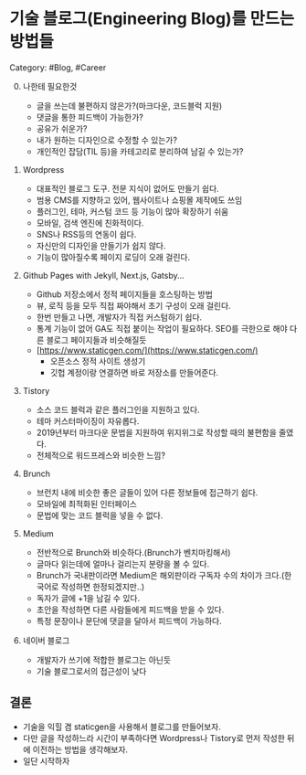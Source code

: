 # 기술 블로그(Engineering Blog)를 만드는 방법들

Category: #Blog, #Career

0. 나한테 필요한것

   - 글을 쓰는데 불편하지 않은가?(마크다운, 코드블럭 지원)
   - 댓글을 통한 피드백이 가능한가?
   - 공유가 쉬운가?
   - 내가 원하는 디자인으로 수정할 수 있는가?
   - 개인적인 잡담(TIL 등)을 카테고리로 분리하여 남길 수 있는가?

1. Wordpress
   - 대표적인 블로그 도구. 전문 지식이 없어도 만들기 쉽다.
   - 범용 CMS를 지향하고 있어, 웹사이트나 쇼핑몰 제작에도 쓰임
   - 플러그인, 테마, 커스텀 코드 등 기능이 많아 확장하기 쉬움
   - 모바일, 검색 엔진에 친화적이다.
   - SNS나 RSS등의 연동이 쉽다.
   - 자신만의 디자인을 만들기가 쉽지 않다.
   - 기능이 많아질수록 페이지 로딩이 오래 걸린다.
1. Github Pages with Jekyll, Next.js, Gatsby...
   - Github 저장소에서 정적 페이지들을 호스팅하는 방법
   - 뷰, 로직 등을 모두 직접 짜야해서 초기 구성이 오래 걸린다.
   - 한번 만들고 나면, 개발자가 직접 커스텀하기 쉽다.
   - 통계 기능이 없어 GA도 직접 붙이는 작업이 필요하다. SEO를 극한으로 해야 다른 블로그 페이지들과 비슷해질듯
   - [https://www.staticgen.com/](https://www.staticgen.com/)
     - 오픈소스 정적 사이트 생성기
     - 깃헙 계정이랑 연결하면 바로 저장소를 만들어준다.
1. Tistory
   - 소스 코드 블럭과 같은 플러그인을 지원하고 있다.
   - 테마 커스터마이징이 자유롭다.
   - 2019년부터 마크다운 문법을 지원하여 위지위그로 작성할 때의 불편함을 줄였다.
   - 전체적으로 워드프레스와 비슷한 느낌?
1. Brunch
   - 브런치 내에 비슷한 좋은 글들이 있어 다른 정보들에 접근하기 쉽다.
   - 모바일에 최적화된 인터페이스
   - 문법에 맞는 코드 블럭을 넣을 수 없다.
1. Medium
   - 전반적으로 Brunch와 비슷하다.(Brunch가 벤치마킹해서)
   - 글마다 읽는데에 얼마나 걸리는지 분량을 볼 수 있다.
   - Brunch가 국내판이라면 Medium은 해외판이라 구독자 수의 차이가 크다.(한국어로 작성하면 한정되겠지만..)
   - 독자가 글에 +1을 남길 수 있다.
   - 초안을 작성하면 다른 사람들에게 피드백을 받을 수 있다.
   - 특정 문장이나 문단에 댓글을 달아서 피드백이 가능하다.
1. 네이버 블로그

   - 개발자가 쓰기에 적합한 블로그는 아닌듯
   - 기술 블로그로서의 접근성이 낮다

## 결론

- 기술을 익힐 겸 staticgen을 사용해서 블로그를 만들어보자.
- 다만 글을 작성하느라 시간이 부족하다면 Wordpress나 Tistory로 먼저 작성한 뒤에 이전하는 방법을 생각해보자.
- 일단 시작하자
